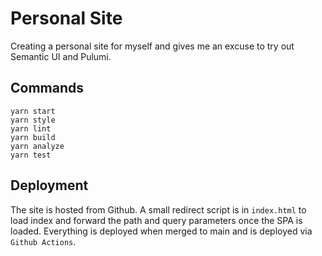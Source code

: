 # Personal Site

Creating a personal site for myself and gives me an excuse to try out Semantic UI and Pulumi.

## Commands

```shell
yarn start
yarn style
yarn lint
yarn build
yarn analyze
yarn test
```

## Deployment

The site is hosted from Github. A small redirect script is in `index.html` to load index and forward the path and query parameters once the SPA is loaded.
Everything is deployed when merged to main and is deployed via `Github Actions`.
